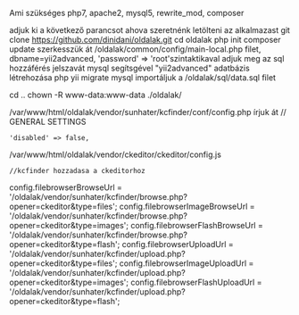 Ami szükséges php7, apache2, mysql5, rewrite_mod, composer

adjuk ki a következő parancsot ahova szeretnénk letölteni az alkalmazast
git clone https://github.com/dinidani/oldalak.git
cd oldalak
php init
composer update
szerkesszük át /oldalak/common/config/main-local.php filet, dbname=yii2advanced, 'password' => 'root'szintaktikaval adjuk meg az sql hozzáférés jelszavát
mysql segítsgével "yii2advanced" adatbázis létrehozása
php yii migrate
mysql importáljuk a /oldalak/sql/data.sql filet

cd ..
chown -R www-data:www-data ./oldalak/

/var/www/html/oldalak/vendor/sunhater/kcfinder/conf/config.php írjuk át // GENERAL SETTINGS

    'disabled' => false,

/var/www/html/oldalak/vendor/ckeditor/ckeditor/config.js

    //kcfinder hozzadasa a ckeditorhoz
   config.filebrowserBrowseUrl = '/oldalak/vendor/sunhater/kcfinder/browse.php?opener=ckeditor&type=files';
   config.filebrowserImageBrowseUrl = '/oldalak/vendor/sunhater/kcfinder/browse.php?opener=ckeditor&type=images';
   config.filebrowserFlashBrowseUrl = '/oldalak/vendor/sunhater/kcfinder/browse.php?opener=ckeditor&type=flash';
   config.filebrowserUploadUrl = '/oldalak/vendor/sunhater/kcfinder/upload.php?opener=ckeditor&type=files';
   config.filebrowserImageUploadUrl = '/oldalak/vendor/sunhater/kcfinder/upload.php?opener=ckeditor&type=images';
   config.filebrowserFlashUploadUrl = '/oldalak/vendor/sunhater/kcfinder/upload.php?opener=ckeditor&type=flash';

